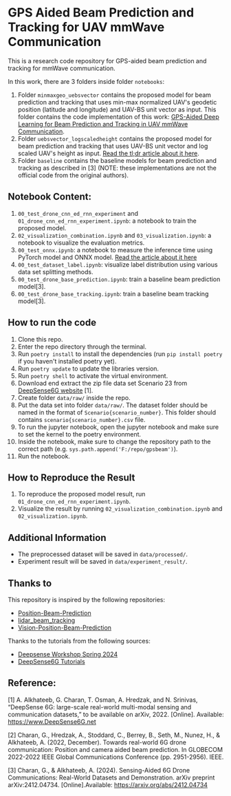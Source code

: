 # GPS Aided Beam Prediction and Tracking for UAV mmWave Communication

This is a research code repository for GPS-aided beam prediction and tracking for mmWave communication.

In this work, there are 3 folders inside folder `notebooks`:
1. Folder `minmaxgeo_uebsvector` contains the proposed model for beam prediction and tracking that uses min-max normalized UAV's geodetic position (latitude and longitude) and UAV-BS unit vector as input. This folder contains the code implementation
of this work: [GPS-Aided Deep Learning for Beam Prediction and Tracking in UAV mmWave Communication](https://arxiv.org/abs/2505.17530).
2. Folder `uebsvector_logscaledheight` contains the proposed model for beam prediction and tracking that uses UAV-BS unit vector and log scaled UAV's height as input. [Read the tl;dr article about it  here](https://medium.com/@ardiantovn/an-overview-of-gps-assisted-beam-prediction-and-tracking-for-uav-mmwave-communication-85a00c13be8b).
3. Folder `baseline` contains the baseline models for beam prediction and tracking as described in [3] (NOTE: these implementations are not the official code from the original authors).

## Notebook Content:

1. `00_test_drone_cnn_ed_rnn_experiment` and `01_drone_cnn_ed_rnn_experiment.ipynb`: a notebook to train the proposed model.
2. `02_visualization_combination.ipynb` and `03_visualization.ipynb`: a notebook to visualize the evaluation metrics.
3. `00_test_onnx.ipynb`: a notebook to measure the inference time using PyTorch model and ONNX model. [Read the article about it here](https://medium.com/@ardiantovn/run-the-deep-learning-model-4-5x-faster-with-onnx-runtime-760db96cabdb)
4. `00_test_dataset_label.ipynb`: visualize label distribution using various data set splitting methods.
5. `00_test_drone_base_prediction.ipynb`: train a baseline beam prediction model[3].
6. `00_test_drone_base_tracking.ipynb`: train a baseline beam tracking model[3].

## How to run the code
1. Clone this repo.
2. Enter the repo directory through the terminal.
3. Run `poetry install` to install the dependencies (run `pip install poetry` if you haven't installed poetry yet).
4. Run `poetry update` to update the libraries version.
5. Run `poetry shell` to activate the virtual environment.
6. Download end extract the zip file data set Scenario 23 from [DeepSense6G website](https://www.deepsense6g.net) [1].
7. Create folder `data/raw/` inside the repo.
8. Put the data set into folder `data/raw/`. The dataset folder should be named in the format of `Scenario{scenario_number}`. This folder should contains `scenario{scenario_number}.csv` file.
9. To run the jupyter notebook, open the jupyter notebook and make sure to set the kernel to the poetry environment.
10. Inside the notebook, make sure to change the repository path to the correct path (e.g. `sys.path.append('F:/repo/gpsbeam')`).
11. Run the notebook.

## How to Reproduce the Result

1. To reproduce the proposed model result, run `01_drone_cnn_ed_rnn_experiment.ipynb`.
2. Visualize the result by running `02_visualization_combination.ipynb` and `02_visualization.ipynb`.

## Additional Information
- The preprocessed dataset will be saved in `data/processed/`.
- Experiment result will be saved in `data/experiment_result/`.

## Thanks to
This repository is inspired by the following repositories: 
- [Position-Beam-Prediction](https://github.com/jmoraispk/Position-Beam-Prediction)
- [lidar_beam_tracking](https://github.com/acyiobs/lidar_beam_tracking)
- [Vision-Position-Beam-Prediction](https://github.com/gourangc/Vision-Position-Beam-Prediction)

Thanks to the tutorials from the following sources:
- [Deepsense Workshop Spring 2024](https://www.deepsense6g.net/deepsense6g-workshop-spring-2024/)
- [DeepSense6G Tutorials](https://www.deepsense6g.net/tutorials/)

## Reference:

[1] A. Alkhateeb, G. Charan, T. Osman, A. Hredzak, and N. Srinivas, “DeepSense 6G: large-scale real-world multi-modal sensing and communication datasets,” to be available on arXiv, 2022. [Online]. Available: https://www.DeepSense6G.net

[2] Charan, G., Hredzak, A., Stoddard, C., Berrey, B., Seth, M., Nunez, H., & Alkhateeb, A. (2022, December). Towards real-world 6G drone communication: Position and camera aided beam prediction. In GLOBECOM 2022-2022 IEEE Global Communications Conference (pp. 2951-2956). IEEE.

[3] Charan, G., & Alkhateeb, A. (2024). Sensing-Aided 6G Drone Communications: Real-World Datasets and Demonstration. arXiv preprint arXiv:2412.04734. [Online].Available: https://arxiv.org/abs/2412.04734
